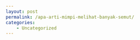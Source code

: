 ```yaml
---
layout: post
permalink: /apa-arti-mimpi-melihat-banyak-semut/
categories:
    - Uncategorized
---
```


